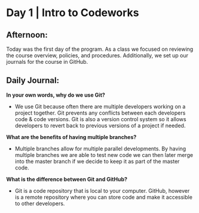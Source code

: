# Day 1 | Intro to Codeworks

## Afternoon:
Today was the first day of the program. As a class we focused on reviewing the course overview, policies, and procedures. Additionally, we set up our journals for the course in GitHub.

## Daily Journal:

**In your own words, why do we use Git?**

+ We use Git because often there are multiple developers working on a project together. Git prevents any conflicts between each developers code & code versions. Git is also a version control system so it allows developers to revert back to previous versions of a project if needed. 

**What are the benefits of having multiple branches?**

+ Multiple branches allow for multiple parallel developments. By having multiple branches we are able to test new code we can then later merge into the master branch if we decide to keep it as part of the master code.

**What is the difference between Git and GitHub?**

+ Git is a code repository that is local to your computer. GitHub, however is a remote repository where you can store code and make it accessible to other developers.